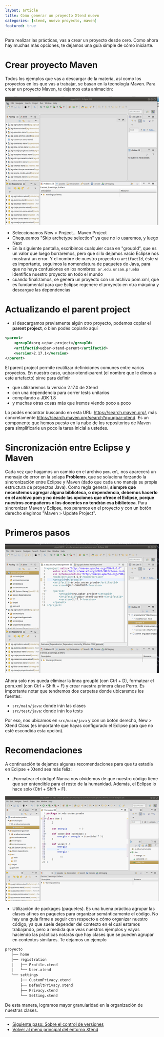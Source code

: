 ```yaml
---
layout: article
title: Cómo generar un proyecto Xtend nuevo
categories: [xtend, nuevo proyecto, maven]
featured: true
---
```


Para realizar las prácticas, vas a crear un proyecto desde cero. Como ahora hay muchas más opciones, te dejamos una guía simple de cómo iniciarte.

# Crear proyecto Maven

Todos los ejemplos que vas a descargar de la materia, así como los proyectos en los que vas a trabajar, se basan en la tecnología Maven. Para crear un proyecto Maven, te dejamos esta animación:

![image](/img/languages/creatingNewProject.gif)

- Seleccionamos New > Project... Maven Project
- Chequeamos "Skip archetype selection" ya que no lo usaremos, y luego Next
- En la siguiente pantalla, escribimos cualquier cosa en "groupId", que es un valor que luego borraremos, pero que si lo dejamos vacío Eclipse nos mostrará un error. Y el nombre de nuestro proyecto o `artifactId`, éste sí es importante, seguimos la nomenclatura de paquetes de Java, para que no haya confusiones en los nombres: `ar.edu.unsam.prueba` identifica nuestro proyecto en todo el mundo
- cuando finalizamos, se genera un proyecto con un archivo pom.xml, que es fundamental para que Eclipse regenere el proyecto en otra máquina y descargue las dependencias

# Actualizando el parent project

- si descargamos previamente algún otro proyecto, podemos copiar el **parent project**, o bien podés copiarlo aquí

```xml
<parent>
    <groupId>org.uqbar-project</groupId>
    <artifactId>uqbar-xtend-parent</artifactId>
    <version>2.17.1</version>
</parent>
```

El parent project permite reutilizar definiciones comunes entre varios proyectos. En nuestro caso, uqbar-xtend-parent (el nombre que le dimos a este artefacto) sirve para definir

- que utilizaremos la versión 2.17.0 de Xtend
- con una dependencia para correr tests unitarios
- compilando a JDK 1.8
- y muchas otras cosas más que iremos viendo poco a poco

Lo podés encontrar buscando en esta URL: https://search.maven.org/, más concretamente https://search.maven.org/search?q=uqbar-xtend. Es un componente que hemos puesto en la nube de los repositorios de Maven para simplificarle un poco la tarea inicial a ustedes.

# Sincronización entre Eclipse y Maven

Cada vez que hagamos un cambio en el archivo `pom.xml`, nos aparecerá un mensaje de error en la solapa **Problems**, que se soluciona forzando la sincronización entre Eclipse y Maven (dado que cada uno maneja su propia estructura de proyectos Java). Como regla general, **siempre que necesitemos agregar alguna biblioteca, o dependencia, debemos hacerlo en el archivo pom y no desde las opciones que ofrece el Eclipse, porque nuestros compañeros o los docentes no tendrán esa biblioteca**. Para sincronizar Maven y Eclipse, nos paramos en el proyecto y con un botón derecho elegimos "Maven > Update Project".

# Primeros pasos

![image](/img/languages/firstClass.gif)

Ahora solo nos queda eliminar la línea groupId (con Ctrl + D), formatear el pom.xml (con Ctrl + Shift + F) y crear nuestra primera clase Perro. Es importante notar que tendremos dos carpetas donde ubicaremos los fuentes:

- `src/main/java`: donde irán las clases
- `src/test/java`: donde irán los tests

Por eso, nos ubicamos en `src/main/java` y con un botón derecho, New > Xtend Class (es importante que hayas configurado el Eclipse para que no esté escondida esta opción). 

# Recomendaciones

A continuación te dejamos algunas recomendaciones para que tu estadía en Eclipse + Xtend sea más feliz:

- ¡Formatear el código! Nunca nos olvidemos de que nuestro código tiene que ser entendible para el resto de la humanidad. Además, el Eclipse lo hace solo (Ctrl + Shift + F).

![image](/img/languages/formattingCode.gif)

- Utilización de packages (paquetes). Es una buena práctica agrupar las clases afines en paquetes para organizar semánticamente el código. No hay una guía firme a seguir con respecto a cómo organizar nuestro código, ya que suele depender del contexto en el cual estamos trabajando, pero a medida que veas nuestros ejemplos y vayas haciendo las prácticas notarás que hay clases que se pueden agrupar en contextos similares. Te dejamos un ejemplo

```bash
proyecto
   ├── home
   ├── registration
   │   ├── Profile.xtend
   │   └── User.xtend
   └── settings
       ├── CustomPrivacy.xtend
       ├── DefaultPrivacy.xtend
       ├── Privacy.xtend
       └── Setting.xtend
```

De esta manera, logramos mayor granularidad en la organización de nuestras clases.
____

* [Siguiente paso: Sobre el control de versiones](xtend-amigandonos-git.html)
* [Volver al menú principal del entorno Xtend](xtend-principal.html)
